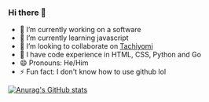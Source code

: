 ### Hi there 👋
- 🔭 I’m currently working on a software
- 🌱 I’m currently learning javascript
- 👯 I’m looking to collaborate on [Tachiyomi](https://github.com/tachiyomiorg/tachiyomi)
- 🌟 I have code experience in HTML, CSS, Python and Go
- 😄 Pronouns: He/Him
- ⚡ Fun fact: I don't know how to use github lol
 
[![Anurag's GitHub stats](https://github-readme-stats.vercel.app/api?username=EdwinRodger&hide=issues,stars&count_private=true&show_icons=true&theme=midnight-purple&include_all_commits=true)](https://github.com/anuraghazra/github-readme-stats)
